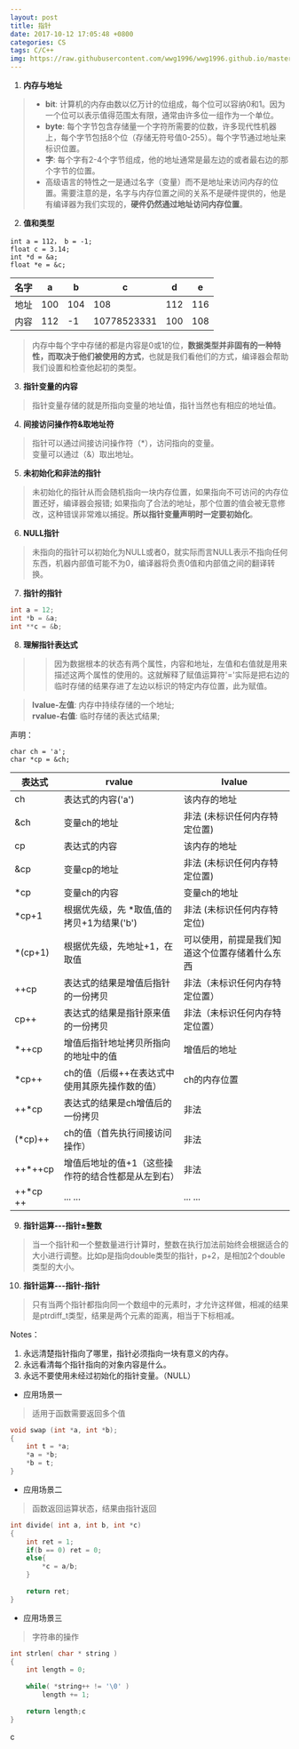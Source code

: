 ```yaml
---
layout: post
title: 指针
date: 2017-10-12 17:05:48 +0800
categories: CS
tags: C/C++ 
img: https://raw.githubusercontent.com/wwg1996/wwg1996.github.io/master/images/c.jpg
---
```



1. **内存与地址**

> * **bit**: 计算机的内存由数以亿万计的位组成，每个位可以容纳0和1。因为一个位可以表示值得范围太有限，通常由许多位一组作为一个单位。
> * **byte**: 每个字节包含存储量一个字符所需要的位数，许多现代性机器上，每个字节包括8个位（存储无符号值0-255）。每个字节通过地址来标识位置。
> * **字**: 每个字有2-4个字节组成，他的地址通常是最左边的或者最右边的那个字节的位置。
> * 高级语言的特性之一是通过名字（变量）而不是地址来访问内存的位置。需要注意的是，名字与内存位置之间的关系不是硬件提供的，他是有编译器为我们实现的，**硬件仍然通过地址访问内存位置**。

2. **值和类型**

```
int a = 112， b = -1;
float c = 3.14;
int *d = &a;
float *e = &c;
```

| 名字   | a    | b    | c           | d    | e    |
| ---- | ---- | ---- | ----------- | ---- | ---- |
| 地址   | 100  | 104  | 108         | 112  | 116  |
| 内容   | 112  | -1   | 10778523331 | 100  | 108  |

> 内存中每个字中存储的都是内容是0或1的位，**数据类型并非固有的一种特性，而取决于他们被使用的方式**，也就是我们看他们的方式，编译器会帮助我们设置和检查他起初的类型。

3. **指针变量的内容**
> 指针变量存储的就是所指向变量的地址值，指针当然也有相应的地址值。

4. **间接访问操作符&取地址符**
> 指针可以通过间接访问操作符（*），访问指向的变量。\
> 变量可以通过（&）取出地址。

5. **未初始化和非法的指针**
> 未初始化的指针从而会随机指向一块内存位置，如果指向不可访问的内存位置还好，编译器会报错; 如果指向了合法的地址，那个位置的值会被无意修改，这种错误非常难以捕捉。**所以指针变量声明时一定要初始化**。

6. **NULL指针**
> 未指向的指针可以初始化为NULL或者0，就实际而言NULL表示不指向任何东西，机器内部值可能不为0，编译器将负责0值和内部值之间的翻译转换。

7. **指针的指针**
```c
int a = 12;
int *b = &a;
int **c = &b;
```
8. **理解指针表达式**
>> 因为数据根本的状态有两个属性，内容和地址，左值和右值就是用来描述这两个属性的使用的。这就解释了赋值运算符'='实际是把右边的临时存储的结果存进了左边以标识的特定内存位置，此为赋值。

> **lvalue-左值**: 内存中持续存储的一个地址;\
> **rvalue-右值**: 临时存储的表达式结果;

声明：

```
char ch = 'a';
char *cp = &ch;
```

| 表达式      | rvalue                     | lvalue                  |
| -------- | -------------------------- | ----------------------- |
| ch       | 表达式的内容('a')                | 该内存的地址                  |
| &ch      | 变量ch的地址                    | 非法 (未标识任何内存特定位置)        |
| cp       | 表达式的内容                     | 该内存的地址                  |
| &cp      | 变量cp的地址                    | 非法 (未标识任何内存特定位置)        |
| *cp      | 变量ch的内容                    | 变量ch的地址                 |
| *cp+1    | 根据优先级，先 *取值,值的拷贝+1为结果('b') | 非法 (未标识任何内存特定位)         |
| *(cp+1)  | 根据优先级，先地址+1，在取值            | 可以使用，前提是我们知道这个位置存储着什么东西 |
| ++cp     | 表达式的结果是增值后指针的一份拷贝          | 非法（未标识任何内存特定位置）         |
| cp++     | 表达式的结果是指针原来值的一份拷贝          | 非法（未标识任何内存特定位置）         |
| *++cp    | 增值后指针地址拷贝所指向的地址中的值         | 增值后的地址                  |
| *cp++    | ch的值（后缀++在表达式中使用其原先操作数的值）  | ch的内存位置                 |
| ++*cp    | 表达式的结果是ch增值后的一份拷贝          | 非法                      |
| (*cp)++  | ch的值（首先执行间接访问操作）           | 非法                      |
| ++*++cp  | 增值后地址的值+1（这些操作符的结合性都是从左到右） | 非法                      |
| ++*cp ++ | ... ...                    | ... ...                 |

9. **指针运算---指针±整数**
> 当一个指针和一个整数量进行计算时，整数在执行加法前始终会根据适合的大小进行调整。比如p是指向double类型的指针，p+2，是相加2个double类型的大小。

10. **指针运算---指针-指针**
> 只有当两个指针都指向同一个数组中的元素时，才允许这样做，相减的结果是ptrdiff_t类型，结果是两个元素的距离，相当于下标相减。

Notes：
1. 永远清楚指针指向了哪里，指针必须指向一块有意义的内存。
2. 永远看清每个指针指向的对象内容是什么。
3. 永远不要使用未经过初始化的指针变量。（NULL）

* 应用场景一
> 适用于函数需要返回多个值

```c
void swap (int *a, int *b);
{
    int t = *a;
    *a = *b;
    *b = t;
}
```
* 应用场景二
> 函数返回运算状态，结果由指针返回

```c
int divide( int a, int b, int *c)
{
    int ret = 1;
    if(b == 0) ret = 0;
    else{
        *c = a/b;
    }
    
    return ret;
}
```
* 应用场景三
> 字符串的操作

```c
int strlen( char * string )
{
    int length = 0;
    
    while( *string++ != '\0' )
        length += 1;
        
    return length;c
}
```

c
